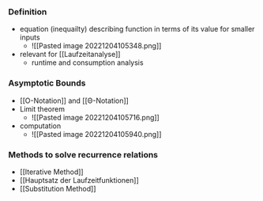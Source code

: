 ### Definition
+ equation (inequailty) describing function in terms of its value for smaller inputs
	+ ![[Pasted image 20221204105348.png]]
+ relevant for [[Laufzeitanalyse]]
	+ runtime and consumption analysis

### Asymptotic Bounds
+ [[O-Notation]] and [[Θ-Notation]]
+ Limit theorem
	+ ![[Pasted image 20221204105716.png]]
+ computation
	+ ![[Pasted image 20221204105940.png]]

### Methods to solve recurrence relations
+ [[Iterative Method]]
+ [[Hauptsatz der Laufzeitfunktionen]]
+ [[Substitution Method]]